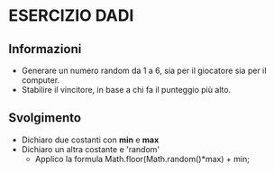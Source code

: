 # ESERCIZIO DADI

## Informazioni

- Generare un numero random da 1 a 6, sia per il giocatore sia per il computer.
- Stabilire il vincitore, in base a chi fa il punteggio più alto.

## Svolgimento

- Dichiaro due costanti con **min** e **max**
- Dichiaro un altra costante e 'random'
  - Applico la formula Math.floor(Math.random()\*max) + min;
